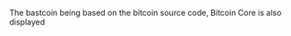 The bastcoin being based on the bitcoin source code, Bitcoin Core is also displayed

<!-- This issue tracker is only for technical issues related to Bitcoin Core.
General bitcoin questions and/or support requests are best directed to the Bitcoin StackExchange at https://bitcoin.stackexchange.com.
For reporting security issues, please read instructions at https://bitcoincore.org/en/contact/.
If the node is "stuck" during sync or giving "block checksum mismatch" errors, please ensure your hardware is stable by running memtest and observe CPU temperature with a load-test tool such as linpack before creating an issue! -->

<!-- Describe the issue -->
<!--- What behavior did you expect? -->
<!--- What was the actual behavior (provide screenshots if the issue is GUI-related)? -->

<!--- How reliably can you reproduce the issue, what are the steps to do so? -->

<!-- What version of Bitcoin Core are you using, where did you get it (website, self-compiled, etc)? -->

<!-- What type of machine are you observing the error on (OS/CPU and disk type)? -->

<!-- For the GUI-related issue on Linux provide names and versions of a distro, a desktop environment and a graphical shell (if relevant). -->
<!-- Any extra information that might be useful in the debugging process. -->
<!--- This is normally the contents of a `debug.log` or `config.log` file. Raw text or a link to a pastebin type site are preferred. -->

